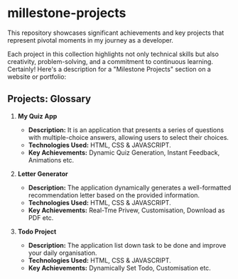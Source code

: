 # millestone-projects
This repository showcases significant achievements and key projects that represent pivotal moments in my journey as a developer. 

Each project in this collection highlights not only technical skills but also creativity, problem-solving, and a commitment to continuous learning.
Certainly! Here's a description for a "Milestone Projects" section on a website or portfolio:
## Projects: Glossary

1. **My Quiz App**
   - **Description:** It is an application that presents a series of questions with multiple-choice answers, allowing users to select their choices.
   - **Technologies Used:** HTML, CSS & JAVASCRIPT.
   - **Key Achievements:** Dynamic Quiz Generation, Instant Feedback, Animations etc.

2. **Letter Generator**
   - **Description:** The application dynamically generates a well-formatted recommendation letter based on the provided information.
   - **Technologies Used:** HTML, CSS & JAVASCRIPT.
   - **Key Achievements:** Real-Tme Privew, Customisation, Download as PDF etc.

3. **Todo Project**
   - **Description:** The application list down task to be done and improve your daily organisation.
   - **Technologies Used:** HTML, CSS & JAVASCRIPT.
   - **Key Achievements:** Dynamically Set Todo, Customisation etc.
